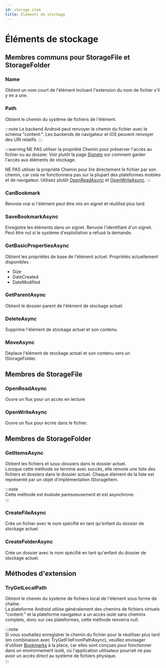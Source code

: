 ```yaml
---
id: storage-item
title: Éléments de stockage
---
```


# Éléments de stockage

## Membres communs pour StorageFile et StorageFolder

### Name

Obtient un nom court de l'élément incluant l'extension du nom de fichier s'il y en a une.

### Path

Obtient le chemin du système de fichiers de l'élément.

:::note
Le backend Android peut renvoyer le chemin du fichier avec le schéma "content:".
Les backends de navigateur et iOS peuvent renvoyer des URI relatifs.
:::

:::warning
NE PAS utiliser la propriété Chemin pour préserver l'accès au fichier ou au dossier. Voir plutôt la page [Signets](./bookmarks) sur comment garder l'accès aux éléments de stockage.

NE PAS utiliser la propriété Chemin pour lire directement le fichier par son chemin, car cela ne fonctionnera pas sur la plupart des plateformes mobiles et de navigateur. Utilisez plutôt [OpenReadAsync](#openreadasync) et [OpenWriteAsync](#openwriteasync).
:::

### CanBookmark

Renvoie vrai si l'élément peut être mis en signet et réutilisé plus tard.

### SaveBookmarkAsync

Enregistre les éléments dans un signet.
Renvoie l'identifiant d'un signet. Peut être nul si le système d'exploitation a refusé la demande.

### GetBasicPropertiesAsync

Obtient les propriétés de base de l'élément actuel.
Propriétés actuellement disponibles :
- Size
- DateCreated
- DateModified

### GetParentAsync

Obtient le dossier parent de l'élément de stockage actuel.

### DeleteAsync

Supprime l'élément de stockage actuel et son contenu.

### MoveAsync

Déplace l'élément de stockage actuel et son contenu vers un IStorageFolder.

## Membres de StorageFile

### OpenReadAsync

Ouvre un flux pour un accès en lecture.

### OpenWriteAsync

Ouvre un flux pour écrire dans le fichier.

## Membres de StorageFolder

### GetItemsAsync

Obtient les fichiers et sous-dossiers dans le dossier actuel.  
Lorsque cette méthode se termine avec succès, elle renvoie une liste des fichiers et dossiers dans le dossier actuel. Chaque élément de la liste est représenté par un objet d'implémentation IStorageItem.

:::note  
Cette méthode est évaluée paresseusement et est asynchrone.  
:::

### CreateFileAsync

Crée un fichier avec le nom spécifié en tant qu'enfant du dossier de stockage actuel.

### CreateFolderAsync

Crée un dossier avec le nom spécifié en tant qu'enfant du dossier de stockage actuel.

## Méthodes d'extension

### TryGetLocalPath

Obtient le chemin du système de fichiers local de l'élément sous forme de chaîne.  
La plateforme Android utilise généralement des chemins de fichiers virtuels "content:" et la plateforme navigateur a un accès isolé sans chemins complets, donc sur ces plateformes, cette méthode renverra null.

:::note  
Si vous souhaitez enregistrer le chemin du fichier pour le réutiliser plus tard (en combinaison avec TryGetFileFromPathAsync), veuillez envisager d'utiliser [Bookmarks](./bookmarks) à la place, car elles sont conçues pour fonctionner dans un environnement isolé, où l'application utilisateur pourrait ne pas avoir un accès direct au système de fichiers physique.  
:::